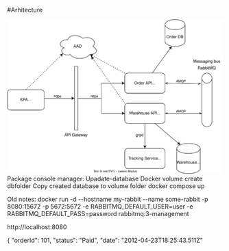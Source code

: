 #Arhitecture

![alt text](./assets/Microservice%20architecture.drawio.svg "Architecture")
Package console manager:
Upadate-database 
Docker volume create dbfolder 
Copy created database to volume folder
docker compose up


Old notes:
docker run -d --hostname my-rabbit --name some-rabbit -p 8080:15672 -p 5672:5672 -e RABBITMQ_DEFAULT_USER=user -e RABBITMQ_DEFAULT_PASS=password rabbitmq:3-management

http://localhost:8080

{
"orderId": 101,
"status": "Paid",
"date": "2012-04-23T18:25:43.511Z"
